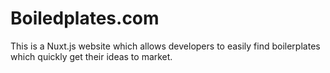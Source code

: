 # Boiledplates.com

This is a Nuxt.js website which allows developers to easily find boilerplates which quickly get their ideas to market.